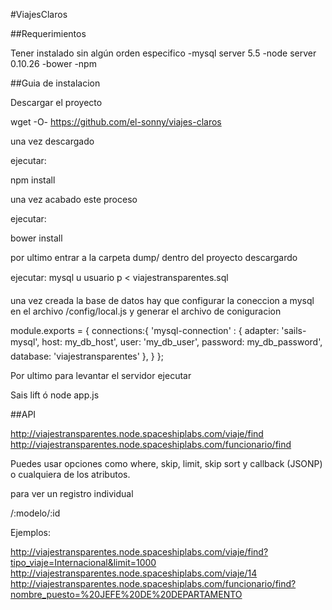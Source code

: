 #ViajesClaros

##Requerimientos

Tener instalado sin algún orden especifico 
	-mysql server 5.5
	-node server 0.10.26
	-bower
	-npm

##Guia de instalacion

Descargar el proyecto

wget -O- https://github.com/el-sonny/viajes-claros

una vez descargado 

ejecutar: 

npm install

una vez acabado este proceso

ejecutar: 

bower install

por ultimo entrar a la carpeta dump/ dentro del proyecto descargardo

ejecutar: 
mysql u usuario p < viajestransparentes.sql

una vez creada la base de datos hay que configurar la coneccion a mysql en el archivo /config/local.js y generar el archivo de coniguracion

module.exports = {
	connections:{
		'mysql-connection' : {
		    adapter: 'sails-mysql',
		    host: my_db_host',
		    user: 'my_db_user',
		    password: my_db_password',
		    database: 'viajestransparentes'
		},
	}
};

Por ultimo para levantar el servidor ejecutar 

Sais lift ó node app.js

##API

http://viajestransparentes.node.spaceshiplabs.com/viaje/find
http://viajestransparentes.node.spaceshiplabs.com/funcionario/find

Puedes usar opciones como where, skip, limit, skip sort y callback (JSONP) o cualquiera de los atributos.

para ver un registro individual

/:modelo/:id

Ejemplos:

http://viajestransparentes.node.spaceshiplabs.com/viaje/find?tipo_viaje=Internacional&limit=1000
http://viajestransparentes.node.spaceshiplabs.com/viaje/14
http://viajestransparentes.node.spaceshiplabs.com/funcionario/find?nombre_puesto=%20JEFE%20DE%20DEPARTAMENTO
